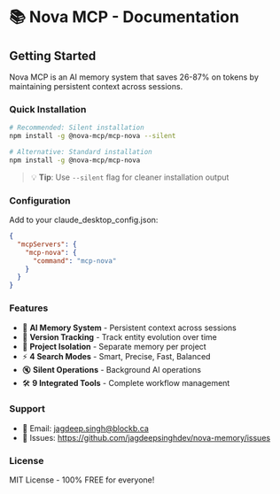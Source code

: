# 📚 Nova MCP - Documentation

## Getting Started

Nova MCP is an AI memory system that saves 26-87% on tokens by maintaining persistent context across sessions.

### Quick Installation

```bash
# Recommended: Silent installation
npm install -g @nova-mcp/mcp-nova --silent

# Alternative: Standard installation
npm install -g @nova-mcp/mcp-nova
```

> 💡 **Tip**: Use `--silent` flag for cleaner installation output

### Configuration

Add to your claude_desktop_config.json:
```json
{
  "mcpServers": {
    "mcp-nova": {
      "command": "mcp-nova"
    }
  }
}
```

### Features

- 🧠 **AI Memory System** - Persistent context across sessions
- 🔄 **Version Tracking** - Track entity evolution over time  
- 📁 **Project Isolation** - Separate memory per project
- ⚡ **4 Search Modes** - Smart, Precise, Fast, Balanced
- 🔇 **Silent Operations** - Background AI operations
- 🛠️ **9 Integrated Tools** - Complete workflow management

### Support

- 📧 Email: jagdeep.singh@blockb.ca
- 🐛 Issues: https://github.com/jagdeepsinghdev/nova-memory/issues

### License

MIT License - 100% FREE for everyone!
